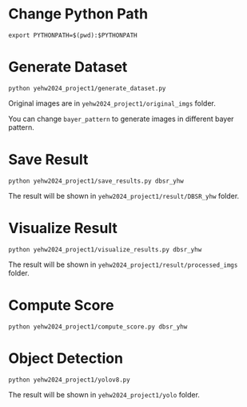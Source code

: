 # Change Python Path

`export PYTHONPATH=$(pwd):$PYTHONPATH`

# Generate Dataset

`python yehw2024_project1/generate_dataset.py`

Original images are in `yehw2024_project1/original_imgs` folder.

You can change `bayer_pattern` to generate images in different bayer pattern.

# Save Result

`python yehw2024_project1/save_results.py dbsr_yhw`

The result will be shown in `yehw2024_project1/result/DBSR_yhw` folder.

# Visualize Result

`python yehw2024_project1/visualize_results.py dbsr_yhw`

The result will be shown in `yehw2024_project1/result/processed_imgs` folder.

# Compute Score

`python yehw2024_project1/compute_score.py dbsr_yhw`

# Object Detection

`python yehw2024_project1/yolov8.py`

The result will be shown in `yehw2024_project1/yolo` folder.